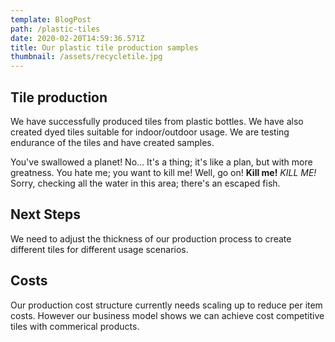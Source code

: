 ```yaml
---
template: BlogPost
path: /plastic-tiles
date: 2020-02-20T14:59:36.571Z
title: Our plastic tile production samples
thumbnail: /assets/recycletile.jpg
---
```

## Tile production

We have successfully produced tiles from plastic bottles.  We have also created dyed tiles suitable for indoor/outdoor usage.  We are testing endurance of the tiles and have created samples.

You've swallowed a planet! No… It's a thing; it's like a plan, but with more greatness. You hate me; you want to kill me! Well, go on! **Kill me!** *KILL ME!* Sorry, checking all the water in this area; there's an escaped fish.

## Next Steps

We need to adjust the thickness of our production process to create different tiles for different usage scenarios. 

## Costs

Our production cost structure currently needs scaling up to reduce per item costs.  However our business model shows we can achieve cost competitive tiles with commerical products.
